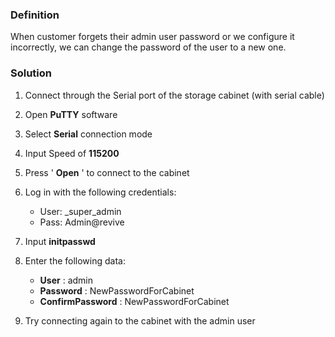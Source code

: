 
### Definition

When customer forgets their admin user password or we configure it incorrectly, we can change the password of the user to a new one.

### Solution

1. Connect through the Serial port of the storage cabinet (with serial cable)
2. Open **PuTTY** software
3. Select **Serial** connection mode
4. Input Speed of **115200**
5. Press ' **Open** ' to connect to the cabinet
6. Log in with the following credentials:

   * User: _super_admin
   * Pass: Admin@revive
7. Input **initpasswd**
8. Enter the following data:

   * **User** : admin
   * **Password** : NewPasswordForCabinet
   * **ConfirmPassword** : NewPasswordForCabinet
9. Try connecting again to the cabinet with the admin user
